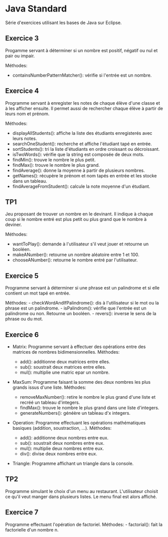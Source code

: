 # Java Standard

Série d'exercices utilisant les bases de Java sur Eclipse.

## Exercice 3

Progamme servant à déterminer si un nombre est positif, négatif ou nul et pair ou impair.

Méthodes:
- containsNumberPatternMatcher(): vérifie si l'entrée est un nombre.

## Exercice 4

Programme servant à enregister les notes de chaque élève d'une classe et à les afficher ensuite.
Il permet aussi de rechercher chaque élève à partir de leurs nom et prénom.

Méthodes:
- displayAllStudents(): affiche la liste des étudiants enregisterés avec leurs notes.
- searchOneStudent(): recherche et affiche l'étudiant tapé en entrée.
- sortStudents(): tri la liste d'étudiants en ordre croissant ou décroissant.
- isTwoWords(): vérifie que la string est composée de deux mots.
- findMin(): trouve le nombre le plus petit.
- findMax(): trouve le nombre le plus grand.
- findAverage(): donne la moyenne à partir de plusieurs nombres.
- getNames(): récupère le prénom et nom tapés en entrée et les stocke dans un tableau.
- findAverageFromStudent(): calcule la note moyenne d'un étudiant.

## TP1

Jeu proposant de trouver un nombre en le devinant. Il indique à chaque coup si le nombre entré est plus petit ou plus grand que le nombre à deviner.

Méthodes:
- wantToPlay(): demande à l'utilisateur s'il veut jouer et retourne un booléen.
- makeANumber(): retourne un nombre aléatoire entre 1 et 100.
- chooseANumber(): retourne le nombre entré par l'utilisateur.

## Exercice 5

Programme servant à déterminer si une phrase est un palindrome et si elle contient un mot tapé en entrée.

Méthodes:
	- checkWordAndIfPalindrome(): dis à l'utilisateur si le mot ou la phrase est un palindrome.
	- isPalindrom(): vérifie que l'entrée est un palindrome ou non. Retourne un booléen.
	- revers(): inverse le sens de la phrase ou du mot.

## Exercice 6

- Matrix: Programme servant à effectuer des opérations entre des matrices de nombres bidimensionnelles.
Méthodes:
	- add(): additionne deux matrices entre elles.
	- sub(): soustrait deux matrices entre elles.
	- mul(): multiplie une matric epar un nombre.

- MaxSum: Programme faisant la somme des deux nombres les plus grands issus d'une liste.
Méthodes:
	- removeMaxNumber(): retire le nombre le plus grand d'une liste et recréé un tableau d'integers.
	- findMax(): trouve le nombre le plus grand dans une liste d'integers.
	- generateNumbers(): généère un tableau d'x integers.

- Operation: Programme effectuant les opérations mathématiques basiques (addition, soustraction, ...).
Méthodes:
	- add(): additionne deux nombres entre eux.
	- sub(): soustrait deux nombres entre eux.
	- mul(): multiplie deux nombres entre eux.
	- div(): divise deux nombres entre eux.

- Triangle: Programme affichant un triangle dans la console.

## TP2

Programme simulant le choix d'un menu au restaurant. L'utilisateur choisit ce qu'il veut manger dans plusieurs listes. Le menu final est alors affiché.

## Exercice 7

Programme effectuant l'opération de factoriel.
Méthodes:
	- factorial(): fait la factorielle d'un nombre n.